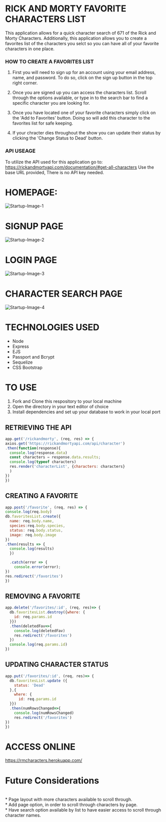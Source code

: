 # RICK AND MORTY FAVORITE CHARACTERS LIST

This application allows for a quick character search of 671 of the Rick and Morty Characters. Additionally, this application allows you to create a favorites list of the characters you selct so you can have all of your favorite characters in one place. 

### HOW TO CREATE A FAVORITES LIST

1. First you will need to sign up for an account using your email address, name, and password. To do so, click on the sign up button in the top right corner. 

2. Once you are signed up you can access the characters list. Scroll through the options available, or type in to the search bar to find a specific character you are looking for. 

3. Once you have located one of your favorite characters simply click on the 'Add to Favorites' button. Doing so will add this character to the favorites list for safe keeping. 

4. If your chracter dies throughout the show you can update their status by clicking the 'Change Status to Dead' button. 

### API USEAGE

To utilize the API used for this application go to:
 https://rickandmortyapi.com/documentation/#get-all-characters 
 Use the base URL provided, There is no API key needed. 

# HOMEPAGE:
<!-- Home page image go here  -->
![Startup-Image-1](https://github.com/crchrist/Rick-and-Morty/blob/main/Screen%20Shot%202021-05-23%20at%2010.43.42%20PM.png?raw=true)
<br>

# SIGNUP PAGE
<!-- Signup page image go here  -->

![Startup-Image-2](https://github.com/crchrist/Rick-and-Morty/blob/main/Screen%20Shot%202021-05-24%20at%206.28.49%20AM.png?raw=true)
<br>

# LOGIN PAGE
<!-- Login page image go here  -->

![Startup-Image-3](https://github.com/crchrist/Rick-and-Morty/blob/main/Screen%20Shot%202021-05-23%20at%2010.59.59%20PM.png?raw=true)
<br>

# CHARACTER SEARCH PAGE
<!-- Character search page image go here  -->
![Startup-Image-4](https://github.com/crchrist/Rick-and-Morty/blob/main/Screen%20Shot%202021-05-23%20at%2011.01.01%20PM.png?raw=true)


# TECHNOLOGIES USED
* Node
* Express 
* EJS 
* Passport and Bcrypt
* Sequelize
* CSS Bootstrap

# TO USE
1. Fork and Clone this respository to your local machine
2. Open the directory in your text editor of choice
3. Install dependencies and set up your database to work in your local port

## RETRIEVING THE API 

```js
app.get('/rickandmorty', (req, res) => {
axios.get('https://rickandmortyapi.com/api/character')
.then(function(response){
  console.log(response.data)
  const characters = response.data.results;
  console.log(typeof characters)
  res.render('characterList', {characters: characters}
  )
})
})
```

## CREATING A FAVORITE

```js
app.post('/favorite', (req, res) => {
console.log(req.body)
db.favoritesList.create({
  name: req.body.name,
  species:req.body.species,
  status: req.body.status,
  image: req.body.image
})
.then(results => {
  console.log(results)
  })

  .catch(error => {
    console.error(error);
})
res.redirect('/favorites')
})
```

## REMOVING A FAVORITE

```js
app.delete('/favorites/:id', (req, res)=> {
  db.favoritesList.destroy({where: {
    id: req.params.id
  }})
  .then(deletedFav=>{
    console.log(deletedFav)
    res.redirect('/favorites')
  })
  console.log(req.params.id)
}) 
```

## UPDATING CHARACTER STATUS

```js
app.put('/favorites/:id', (req, res)=> {
  db.favoritesList.update ({
    status: 'Dead'
  },{
    where: {
      id: req.params.id
  }})
  .then(numRowsChanged=>{
    console.log(numRowsChanged)
    res.redirect('/favorites')
})
})
```


# ACCESS ONLINE
https://rmcharacters.herokuapp.com/



# Future Considerations
<br>
* Page layout with more characters available to scroll through. 
<br>
* Add page option, in order to scroll through characters by page. 
<br>
* Have search option available by list to have easier access to scroll through character names.  

